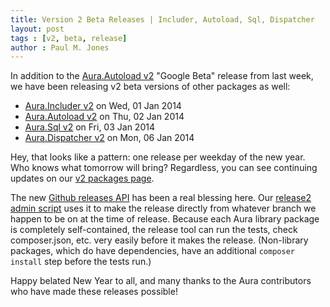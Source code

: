 ```yaml
---
title: Version 2 Beta Releases | Includer, Autoload, Sql, Dispatcher
layout: post
tags : [v2, beta, release]
author : Paul M. Jones
---
```


In addition to the [Aura.Autoload v2](http://auraphp.com/blog/2014/01/03/first-psr-4-autoloader/) "Google Beta" release from last week, we have been releasing v2 beta versions of other packages as well:

- [Aura.Includer v2][] on Wed, 01 Jan 2014
- [Aura.Autoload v2][] on Thu, 02 Jan 2014
- [Aura.Sql v2][] on Fri, 03 Jan 2014
- [Aura.Dispatcher v2][] on Mon, 06 Jan 2014

Hey, that looks like a pattern: one release per weekday of the new year. Who knows what tomorrow will bring?  Regardless, you can see continuing updates on our [v2 packages page][].

The new [Github releases API](http://developer.github.com/v3/repos/releases/) has been a real blessing here. Our [release2 admin script](https://github.com/auraphp/bin/blob/master/Release2.php#L228-L248) uses it to make the release directly from whatever branch we happen to be on at the time of release.  Because each Aura library package is completely self-contained, the release tool can run the tests, check composer.json, etc. very easily before it makes the release. (Non-library packages, which do have dependencies, have an additional `composer install` step before the tests run.)

Happy belated New Year to all, and many thanks to the Aura contributors who have made these releases possible!

[Aura.Autoload v2]: https://github.com/auraphp/Aura.Autoload/tree/develop-2
[Aura.Includer v2]: https://github.com/auraphp/Aura.Includer/tree/develop-2
[Aura.Dispatcher v2]: https://github.com/auraphp/Aura.Dispatcher/tree/develop-2
[Aura.Sql v2]: https://github.com/auraphp/Aura.Sql/tree/develop-2
[v2 packages page]: /packages/v2
